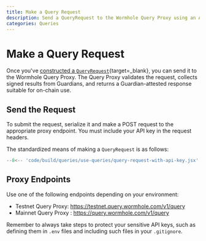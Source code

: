 ```yaml
---
title: Make a Query Request
description: Send a QueryRequest to the Wormhole Query Proxy using an API key and receive a Guardian-signed, on-chain-verifiable response.
categories: Queries
---
```


# Make a Query Request

Once you've [constructed a `QueryRequest`](/docs/products/queries/guides/construct-a-query/){target=\_blank}, you can send it to the Wormhole Query Proxy. The Query Proxy validates the request, collects signed results from Guardians, and returns a Guardian-attested response suitable for on-chain use.

## Send the Request

To submit the request, serialize it and make a POST request to the appropriate proxy endpoint. You must include your API key in the request headers.

The standardized means of making a `QueryRequest` is as follows:

```jsx
--8<-- 'code/build/queries/use-queries/query-request-with-api-key.jsx'
```

## Proxy Endpoints

Use one of the following endpoints depending on your environment:

- Testnet Query Proxy: https://testnet.query.wormhole.com/v1/query
- Mainnet Query Proxy : https://query.wormhole.com/v1/query

Remember to always take steps to protect your sensitive API keys, such as defining them in `.env` files and including such files in your `.gitignore`.

